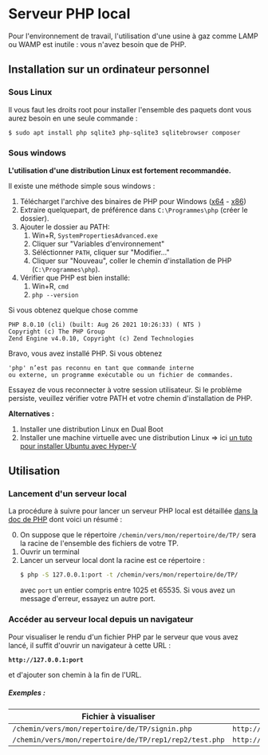 Serveur PHP local
=================

Pour l'environnement de travail, l'utilisation d'une usine à gaz comme LAMP ou WAMP est inutile : vous n'avez besoin que de PHP.

Installation sur un ordinateur personnel
----------------------------------------

### Sous Linux

Il vous faut les droits root pour installer l'ensemble des paquets dont vous aurez besoin en une seule commande :
```bash
$ sudo apt install php sqlite3 php-sqlite3 sqlitebrowser composer
```

### Sous windows

**L'utilisation d'une distribution Linux est fortement recommandée.**

Il existe une méthode simple sous windows :

1. Télécharget l'archive des binaires de PHP pour Windows ([x64](https://windows.php.net/downloads/releases/php-8.0.10-Win32-vs16-x64.zip) - [x86](https://windows.php.net/downloads/releases/php-8.0.10-Win32-vs16-x86.zip))
2. Extraire quelquepart, de préférence dans `C:\Programmes\php` (créer le dossier).
3. Ajouter le dossier au PATH:
   1. Win+R, `SystemPropertiesAdvanced.exe`
   2. Cliquer sur "Variables d'environnement"
   3. Séléctionner `PATH`, cliquer sur "Modifier..."
   4. Cliquer sur "Nouveau", coller le chemin d'installation de PHP (`C:\Programmes\php`).
4. Vérifier que PHP est bien installé:
   1. Win+R, `cmd`
   2. `php --version`

Si vous obtenez quelque chose comme
```
PHP 8.0.10 (cli) (built: Aug 26 2021 10:26:33) ( NTS )
Copyright (c) The PHP Group
Zend Engine v4.0.10, Copyright (c) Zend Technologies
```
Bravo, vous avez installé PHP.
Si vous obtenez
```
'php' n’est pas reconnu en tant que commande interne
ou externe, un programme exécutable ou un fichier de commandes.
```
Essayez de vous reconnecter à votre session utilisateur. Si le problème persiste, veuillez vérifier votre PATH et votre chemin d'installation de PHP.


**Alternatives :**

1. Installer une distribution Linux en Dual Boot
2. Installer une machine virtuelle avec une distribution Linux => ici [un tuto pour installer Ubuntu avec Hyper-V](https://www.windowscentral.com/how-run-linux-distros-windows-10-using-hyper-v)


Utilisation
-----------

### Lancement d'un serveur local

La procédure à suivre pour lancer un serveur PHP local est détaillée [dans la doc de PHP](https://www.php.net/manual/fr/features.commandline.webserver.php) dont voici un résumé :

0. On suppose que le répertoire `/chemin/vers/mon/repertoire/de/TP/` sera la racine de l'ensemble des fichiers de votre TP.
1. Ouvrir un terminal
2. Lancer un serveur local dont la racine est ce répertoire :
	```bash
	$ php -S 127.0.0.1:port -t /chemin/vers/mon/repertoire/de/TP/
	```
	avec `port` un entier compris entre 1025 et 65535. Si vous avez un message d'erreur, essayez un autre port.

### Accéder au serveur local depuis un navigateur

Pour visualiser le rendu d'un fichier PHP par le serveur que vous avez lancé, il suffit d'ouvrir un navigateur à cette URL :

**`http://127.0.0.1:port`**

et d'ajouter son chemin à la fin de l'URL.

##### Exemples :

|                   Fichier à visualiser                 |                      URL                     |
|--------------------------------------------------------|----------------------------------------------|
| `/chemin/vers/mon/repertoire/de/TP/signin.php`         | `http://127.0.0.1:port/signin.php`           |
| `/chemin/vers/mon/repertoire/de/TP/rep1/rep2/test.php` | `http://127.0.0.1:port/rep1/rep2/signin.php` |
